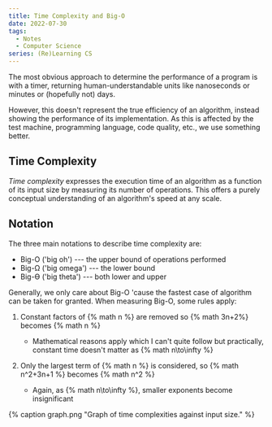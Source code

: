 ```yaml
---
title: Time Complexity and Big-O
date: 2022-07-30
tags:
  - Notes
  - Computer Science
series: (Re)Learning CS
---
```


The most obvious approach to determine the performance of a program is with a
timer, returning human-understandable units like nanoseconds or minutes or
(hopefully not) days.

However, this doesn't represent the true efficiency of an algorithm, instead
showing the performance of its implementation. As this is affected by the test
machine, programming language, code quality, etc., we use something better.

## Time Complexity

_Time complexity_ expresses the execution time of an algorithm as a function of
its input size by measuring its number of operations. This
offers<!-- excerpt --> a purely conceptual understanding of an algorithm's speed
at any scale.<!-- excerpt -->

## Notation

The three main notations to describe time complexity are:

- Big-O ('big oh') --- the upper bound of operations performed
- Big-Ω ('big omega') --- the lower bound
- Big-ϴ ('big theta') --- both lower and upper

Generally, we only care about Big-O 'cause the fastest case of algorithm can be
taken for granted. When measuring Big-O, some rules apply:

1. Constant factors of {% math n %} are removed so {% math 3n+2%} becomes {%
   math n %}

   - Mathematical reasons apply which I can't quite follow but practically,
     constant time doesn't matter as {% math n\to\infty %}

2. Only the largest term of {% math n %} is considered, so {% math n^2+3n+1 %}
   becomes {% math n^2 %}
   - Again, as {% math n\to\infty %}, smaller exponents become insignificant

{% caption graph.png "Graph of time complexities against input size." %}
